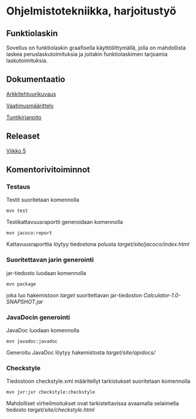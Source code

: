 # Ohjelmistotekniikka, harjoitustyö
## Funktiolaskin

Sovellus on funktiolaskin graafisella käyttöliittymällä, jolla on mahdollista laskea peruslaskutoimituksia ja joitakin funktiolaskimen tarjoamia laskutoimituksia.
## Dokumentaatio

[Arkkitehtuurikuvaus](https://github.com/alanenpa/ot-harjoitustyo/blob/master/dokumentaatio/arkkitehtuuri.md)

[Vaatimusmäärittely](https://github.com/alanenpa/ot-harjoitustyo/blob/master/dokumentaatio/vaatimusmaarittely.md)

[Tuntikirjanpito](https://github.com/alanenpa/ot-harjoitustyo/blob/master/dokumentaatio/tuntikirjanpito.md)

## Releaset

[Viikko 5](https://github.com/alanenpa/ot-harjoitustyo/releases/tag/viikko5)

## Komentorivitoiminnot

### Testaus

Testit suoritetaan komennolla
~~~
mvn test
~~~
Testikattavuusraportti generoidaan komennolla
~~~
mvn jacoco:report
~~~
Kattavuusraporttia löytyy tiedostona polusta *target/site/jacoco/index.html*

### Suoritettavan jarin generointi

jar-tiedosto luodaan komennolla
~~~
mvn package
~~~
joka luo hakemistoon *target* suoritettavan jar-tiedoston *Calculator-1.0-SNAPSHOT.jar*

### JavaDocin generointi

JavaDoc luodaan komennolla
~~~
mvn javadoc:javadoc
~~~
Generoitu JavaDoc löytyy hakemistosta *target/site/apidocs/*

### Checkstyle

Tiedostoon checkstyle.xml määritellyt tarkistukset suoritetaan komennolla
~~~
mvn jxr:jxr checkstyle:checkstyle
~~~
Mahdolliset virheilmoitukset ovat tarkisteltavissa avaamalla selaimella tiedosto *target/site/checkstyle.html*
